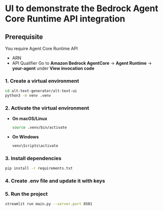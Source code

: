 # UI to demonstrate the Bedrock Agent Core Runtime API integration 
## Prerequisite
  You require Agent Core Runtime API
  - ARN
  - API Qualifier
Go to **Amazon Bedrock AgentCore** -> **Agent Runtime** -> **your-agent** under **View invocation code**

### 1. Create a virtual environment

```bash
cd alt-text-generator/alt-text-ui
python3 -m venv .venv
```

### 2. Activate the virtual environment
- **On macOS/Linux**
  ```bash
  source .venv/bin/activate
  ```
- **On Windows**
  ```bash
  venv\Scripts\activate
  ```

### 3. Install dependencies
```bash
pip install -r requirements.txt
```

### 4. Create .env file and update it with keys

### 5. Run the project
```bash
streamlit run main.py --server.port 8501
```
